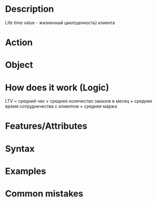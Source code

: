 # Description
Life time value - жизненный цикл(ценность) клиента

# Action

# Object

# How does it work (Logic)
LTV = средний чек × среднее количество заказов в месяц × среднее время сотрудничества с клиентом × средняя маржа

# Features/Attributes

# Syntax
# Examples

# Common mistakes
